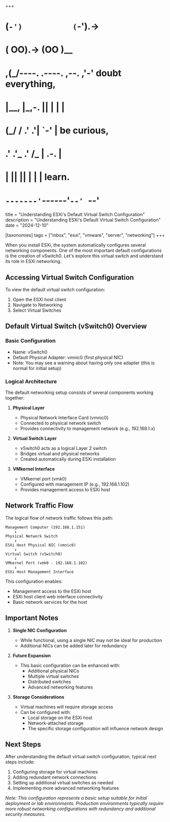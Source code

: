+++
#   (`-')           (`-').->
#   ( OO).->        (OO )__
# ,(_/----. .----. ,--. ,'-' doubt everything,
# |__,    |\_,-.  ||  | |  |
#  (_/   /    .' .'|  `-'  | be curious,
#  .'  .'_  .'  /_ |  .-.  |
# |       ||      ||  | |  | learn.
# `-------'`------'`--' `--'

title = "Understanding ESXi's Default Virtual Switch Configuration"
description = "Understanding ESXi's Default Virtual Switch Configuration"
date = "2024-12-10"

[taxonomies]
tags = ["inbox", "esxi", "vmware", "server", "networking"]
+++

When you install ESXi, the system automatically configures several networking components. One of the most important default configurations is the creation of vSwitch0. Let's explore this virtual switch and understand its role in ESXi networking.

## Accessing Virtual Switch Configuration

To view the default virtual switch configuration:
1. Open the ESXi host client
2. Navigate to Networking
3. Select Virtual Switches

## Default Virtual Switch (vSwitch0) Overview

### Basic Configuration
- Name: vSwitch0
- Default Physical Adapter: vmnic0 (first physical NIC)
- Note: You may see a warning about having only one adapter (this is normal for initial setup)

### Logical Architecture

The default networking setup consists of several components working together:

1. **Physical Layer**
    - Physical Network Interface Card (vmnic0)
    - Connected to physical network switch
    - Provides connectivity to management network (e.g., 192.168.1.x)

2. **Virtual Switch Layer**
    - vSwitch0 acts as a logical Layer 2 switch
    - Bridges virtual and physical networks
    - Created automatically during ESXi installation

3. **VMkernel Interface**
    - VMkernel port (vmk0)
    - Configured with management IP (e.g., 192.168.1.102)
    - Provides management access to ESXi host

## Network Traffic Flow

The logical flow of network traffic follows this path:

```
Management Computer (192.168.1.151)
    ↕
Physical Network Switch
    ↕
ESXi Host Physical NIC (vmnic0)
    ↕
Virtual Switch (vSwitch0)
    ↕
VMkernel Port (vmk0 - 192.168.1.102)
    ↕
ESXi Host Management Interface
```

This configuration enables:
- Management access to the ESXi host
- ESXi host client web interface connectivity
- Basic network services for the host

## Important Notes

1. **Single NIC Configuration**
    - While functional, using a single NIC may not be ideal for production
    - Additional NICs can be added later for redundancy

2. **Future Expansion**
    - This basic configuration can be enhanced with:
        - Additional physical NICs
        - Multiple virtual switches
        - Distributed switches
        - Advanced networking features

3. **Storage Considerations**
    - Virtual machines will require storage access
    - Can be configured with:
        - Local storage on the ESXi host
        - Network-attached storage
        - The specific storage configuration will influence network design

## Next Steps

After understanding the default virtual switch configuration, typical next steps include:
1. Configuring storage for virtual machines
2. Adding redundant network connections
3. Setting up additional virtual switches as needed
4. Implementing more advanced networking features

*Note: This configuration represents a basic setup suitable for initial deployment or lab environments. Production environments typically require more robust networking configurations with redundancy and additional security measures.*
